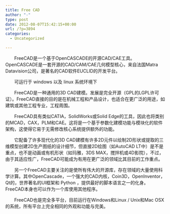 ```yaml
---
title: Free CAD
author: "-"
type: post
date: 2012-08-07T15:42:15+00:00
url: /?p=3894
categories:
  - Uncategorized

---
```

　　FreeCAD是一个基于OpenCASCADE的开源CAD/CAE工具。 OpenCASCADE是一套开源的CAD/CAM/CAE几何模型核心，来自法国Matra Datavision公司，是著名的CAD软件EUCLID的开发平台。
  
　　可运行于 windows 以及 linux 系统环境下
  
　　FreeCAD是一种通用的3D CAD建模。发展是完全开源（GPL的LGPL许可证）。FreeCAD直接的目的是在机械工程和产品设计，也适合在更广泛的用途，如建筑或其他工程专业，工程周围。
  
　　FreeCAD具有类似CATIA，SolidWorks或Solid Edge的工具，因此也将类别的MCAD，CAX，PLM和CAE。这将是一个基于参数化建模功能与模块化的软件架构，这使得它易于无需修改核心系统提供额外的功能。
  
　　它配备了许多现代化的3D CAD建模有许多2D元件以绘制2D形状或提取的三维模型创建2D生产图纸的设计细节，但直接2D绘图（如AutoCAD LT中）是不是重点，也不是动画或有机形状（如玛雅，3DS MAX，搅拌机或4D影院），不过，由于其适应性广，FreeCAD可能成为有用在更广泛的领域比其目前的工作重点。
  
　　另一个FreeCAD主要关注的是使所有伟大的开源库，存在领域的大量使用科学计算。其中OpenCascade，一个强大的CAD内核，Coin3D，OpenInventor，Qt的，世界著名的UI框架和 Python ，提供最好的脚本语言之一的化身。FreeCAD本身也可以作为一个库使用其他程序。
  
　　FreeCAD也是完全多平台，目前运行在Windows和Linux / Unix和Mac OSX的系统，所有平台上完全相同的外观和功能与完美。